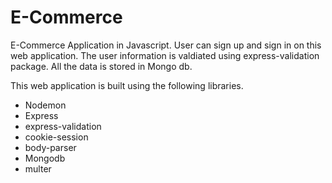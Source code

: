 # E-Commerce

E-Commerce Application in Javascript. User can sign up and sign in on this web application. The user information is valdiated using express-validation package. All the data is stored in Mongo db.

This web application is built using the following libraries.

  - Nodemon
  - Express
  - express-validation
  - cookie-session
  - body-parser
  - Mongodb
  - multer

